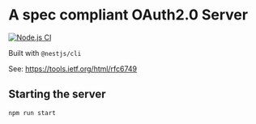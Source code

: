 # A spec compliant OAuth2.0 Server

[![Node.js CI](https://github.com/identor/oauth-server/actions/workflows/node.js.yml/badge.svg)](https://github.com/identor/oauth-server/actions/workflows/node.js.yml)

Built with `@nestjs/cli`

See: https://tools.ietf.org/html/rfc6749

## Starting the server
`npm run start`